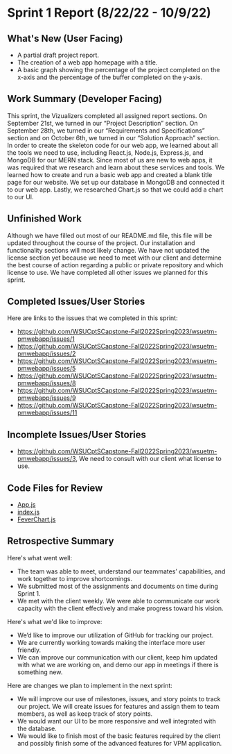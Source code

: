 # Sprint 1 Report (8/22/22 - 10/9/22)

## What's New (User Facing)
 * A partial draft project report. 
 * The creation of a web app homepage with a title.
 * A basic graph showing the percentage of the project completed on the x-axis and the percentage of the buffer completed on the y-axis. 

## Work Summary (Developer Facing)
This sprint, the Vizualizers completed all assigned report sections. On September 21st, we turned in our “Project Description” section. On September 28th, we turned in our “Requirements and Specifications” section and on October 6th, we turned in our “Solution Approach” section. In order to create the skeleton code for our web app, we learned about all the tools we need to use, including React.js, Node.js, Express.js, and MongoDB for our MERN stack. Since most of us are new to web apps, it was required that we research and learn about these services and tools. We learned how to create and run a basic web app and created a blank title page for our website. We set up our database in MongoDB and connected it to our web app. Lastly, we researched Chart.js so that we could add a chart to our UI.

## Unfinished Work
Although we have filled out most of our README.md file, this file will be updated throughout the course of the project. Our installation and functionality sections will most likely change. We have not updated the license section yet because we need to meet with our client and determine the best course of action regarding a public or private repository and which license to use. We have completed all other issues we planned for this sprint.

## Completed Issues/User Stories
Here are links to the issues that we completed in this sprint:

 * https://github.com/WSUCptSCapstone-Fall2022Spring2023/wsuetm-pmwebapp/issues/1
 * https://github.com/WSUCptSCapstone-Fall2022Spring2023/wsuetm-pmwebapp/issues/2
 * https://github.com/WSUCptSCapstone-Fall2022Spring2023/wsuetm-pmwebapp/issues/5
 * https://github.com/WSUCptSCapstone-Fall2022Spring2023/wsuetm-pmwebapp/issues/8
 * https://github.com/WSUCptSCapstone-Fall2022Spring2023/wsuetm-pmwebapp/issues/9
 * https://github.com/WSUCptSCapstone-Fall2022Spring2023/wsuetm-pmwebapp/issues/11

 ## Incomplete Issues/User Stories
 
 * https://github.com/WSUCptSCapstone-Fall2022Spring2023/wsuetm-pmwebapp/issues/3, We need to consult with our client what license to use.

## Code Files for Review

* [App.js](https://github.com/WSUCptSCapstone-Fall2022Spring2023/wsuetm-pmwebapp/blob/main/VPMApp/client/src/App.js)
* [index.js](https://github.com/WSUCptSCapstone-Fall2022Spring2023/wsuetm-pmwebapp/blob/main/VPMApp/server/index.js)
* [FeverChart.js](https://github.com/WSUCptSCapstone-Fall2022Spring2023/wsuetm-pmwebapp/blob/main/VPMApp/client/src/components/FeverChart.js)
 
## Retrospective Summary
Here's what went well:
  * The team was able to meet, understand our teammates’ capabilities, and work  together to improve shortcomings.
  * We submitted most of the assignments and documents on time during Sprint 1.
  * We met with the client weekly. We were able to communicate our work capacity with the client effectively and make progress toward his vision.
 
Here's what we'd like to improve:
  * We’d like to improve our utilization of GitHub for tracking our project.
  * We are currently working towards making the interface more user friendly.
  * We can improve our communication with our client, keep him updated with what we are working on, and demo our app in meetings if there is something new.
 
Here are changes we plan to implement in the next sprint:
  * We will improve our use of milestones, issues, and story points to track our project. We will create issues for features and assign them to team members, as well as keep track of story points.
  * We would want our UI to be more responsive and well integrated with the database.
  * We would like to finish most of the basic features required by the client and possibly finish some of the advanced features for VPM application.
